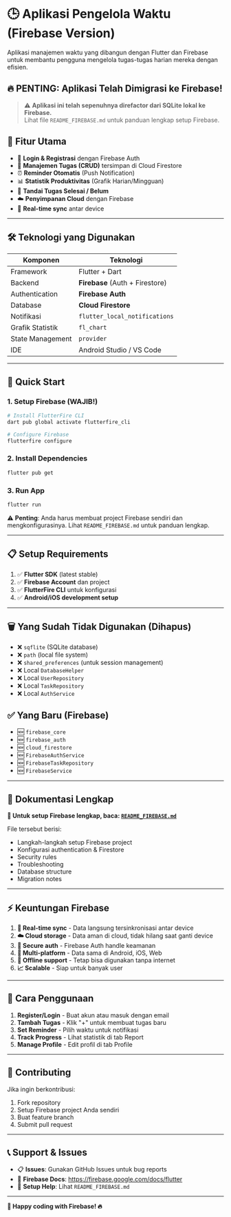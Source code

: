 # 🕒 Aplikasi Pengelola Waktu (Firebase Version)

Aplikasi manajemen waktu yang dibangun dengan Flutter dan Firebase untuk membantu pengguna mengelola tugas-tugas harian mereka dengan efisien.

## 🔥 **PENTING: Aplikasi Telah Dimigrasi ke Firebase!**

> ⚠️ **Aplikasi ini telah sepenuhnya direfactor dari SQLite lokal ke Firebase.**  
> Lihat file `README_FIREBASE.md` untuk panduan lengkap setup Firebase.

## 📱 Fitur Utama

- 🔐 **Login & Registrasi** dengan Firebase Auth
- 📝 **Manajemen Tugas (CRUD)** tersimpan di Cloud Firestore
- ⏰ **Reminder Otomatis** (Push Notification)
- 📊 **Statistik Produktivitas** (Grafik Harian/Mingguan)
- 🎯 **Tandai Tugas Selesai / Belum**
- ☁️ **Penyimpanan Cloud** dengan Firebase
- 🔄 **Real-time sync** antar device

---

## 🛠️ Teknologi yang Digunakan

| Komponen         | Teknologi                       |
| ---------------- | ------------------------------- |
| Framework        | Flutter + Dart                  |
| Backend          | **Firebase** (Auth + Firestore) |
| Authentication   | **Firebase Auth**               |
| Database         | **Cloud Firestore**             |
| Notifikasi       | `flutter_local_notifications`   |
| Grafik Statistik | `fl_chart`                      |
| State Management | `provider`                      |
| IDE              | Android Studio / VS Code        |

---

## 🚀 Quick Start

### 1. **Setup Firebase (WAJIB!)**

```bash
# Install FlutterFire CLI
dart pub global activate flutterfire_cli

# Configure Firebase
flutterfire configure
```

### 2. **Install Dependencies**

```bash
flutter pub get
```

### 3. **Run App**

```bash
flutter run
```

⚠️ **Penting**: Anda harus membuat project Firebase sendiri dan mengkonfigurasinya. Lihat `README_FIREBASE.md` untuk panduan lengkap.

---

## 📋 Setup Requirements

1. ✅ **Flutter SDK** (latest stable)
2. ✅ **Firebase Account** dan project
3. ✅ **FlutterFire CLI** untuk konfigurasi
4. ✅ **Android/iOS development setup**

---

## 🗑️ Yang Sudah Tidak Digunakan (Dihapus)

- ❌ `sqflite` (SQLite database)
- ❌ `path` (local file system)
- ❌ `shared_preferences` (untuk session management)
- ❌ Local `DatabaseHelper`
- ❌ Local `UserRepository`
- ❌ Local `TaskRepository`
- ❌ Local `AuthService`

## ✅ Yang Baru (Firebase)

- 🆕 `firebase_core`
- 🆕 `firebase_auth`
- 🆕 `cloud_firestore`
- 🆕 `FirebaseAuthService`
- 🆕 `FirebaseTaskRepository`
- 🆕 `FirebaseService`

---

## 📖 Dokumentasi Lengkap

**📘 Untuk setup Firebase lengkap, baca: [`README_FIREBASE.md`](./README_FIREBASE.md)**

File tersebut berisi:

- Langkah-langkah setup Firebase project
- Konfigurasi authentication & Firestore
- Security rules
- Troubleshooting
- Database structure
- Migration notes

---

## ⚡ Keuntungan Firebase

1. **🔄 Real-time sync** - Data langsung tersinkronisasi antar device
2. **☁️ Cloud storage** - Data aman di cloud, tidak hilang saat ganti device
3. **🔐 Secure auth** - Firebase Auth handle keamanan
4. **📱 Multi-platform** - Data sama di Android, iOS, Web
5. **🔌 Offline support** - Tetap bisa digunakan tanpa internet
6. **📈 Scalable** - Siap untuk banyak user

---

## 🎯 Cara Penggunaan

1. **Register/Login** - Buat akun atau masuk dengan email
2. **Tambah Tugas** - Klik "+" untuk membuat tugas baru
3. **Set Reminder** - Pilih waktu untuk notifikasi
4. **Track Progress** - Lihat statistik di tab Report
5. **Manage Profile** - Edit profil di tab Profile

---

## 🤝 Contributing

Jika ingin berkontribusi:

1. Fork repository
2. Setup Firebase project Anda sendiri
3. Buat feature branch
4. Submit pull request

---

## 📞 Support & Issues

- 📋 **Issues**: Gunakan GitHub Issues untuk bug reports
- 📖 **Firebase Docs**: https://firebase.google.com/docs/flutter
- 🔧 **Setup Help**: Lihat `README_FIREBASE.md`

---

**🎉 Happy coding with Firebase! 🔥**

